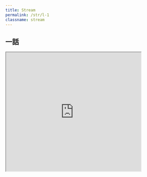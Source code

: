 ```yaml
---
title: Stream
permalink: /str/l-1
classname: stream
---
```


## 一話
<iframe id="stream" src="https://desustream.info/dstream/moedesu/index.php?id=dytma2tqbGZpT3dPSWFqbWo1dXY5amYwMVVBSVJJNDY5T0t0YTJrbEVSdz0=" width="420" height="370" allowfullscreen="true" webkitallowfullscreen="true" mozallowfullscreen="true"></iframe>


<script>
const hash = window.location.hash.substring(1); // Remove the '#' at the start
const iframe = document.getElementById('stream');
if (iframe && hash) {
  iframe.src = decodeURIComponent(hash);
}
</script>
